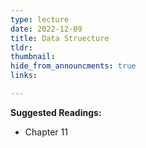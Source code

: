 ```yaml
---
type: lecture
date: 2022-12-09
title: Data Struecture
tldr: 
thumbnail: 
hide_from_announcments: true
links: 

---
```

**Suggested Readings:**
- Chapter 11
